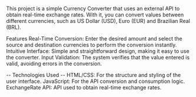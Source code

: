 This project is a simple Currency Converter that uses an external API to obtain real-time exchange rates. With it, you can convert values between different currencies, such as US Dollar (USD), Euro (EUR) and Brazilian Real (BRL).

Features
Real-Time Conversion: Enter the desired amount and select the source and destination currencies to perform the conversion instantly.
Intuitive Interface: Simple and straightforward design, making it easy to use the converter.
Input Validation: The system verifies that the value entered is valid, avoiding errors in the conversion.

-- Technologies Used --
HTML/CSS: For the structure and styling of the user interface.
JavaScript: For the API conversion and consumption logic.
ExchangeRate API: API used to obtain real-time exchange rates.
